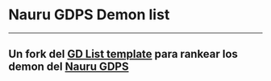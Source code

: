 # Nauru GDPS Demon list
---
## **Un fork del __[GD List template](https://github.com/TheShittyList/GDListTemplate/)__ para rankear los demon del __[Nauru GDPS](gdpsnauru.ps.fhgdps.com)__**
